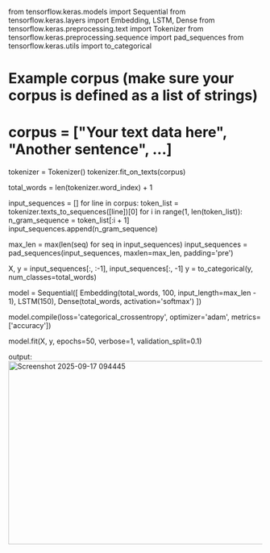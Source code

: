 from tensorflow.keras.models import Sequential
from tensorflow.keras.layers import Embedding, LSTM, Dense
from tensorflow.keras.preprocessing.text import Tokenizer
from tensorflow.keras.preprocessing.sequence import pad_sequences
from tensorflow.keras.utils import to_categorical

# Example corpus (make sure your corpus is defined as a list of strings)
# corpus = ["Your text data here", "Another sentence", ...]

tokenizer = Tokenizer()
tokenizer.fit_on_texts(corpus)

total_words = len(tokenizer.word_index) + 1

input_sequences = []
for line in corpus:
    token_list = tokenizer.texts_to_sequences([line])[0]
    for i in range(1, len(token_list)):
        n_gram_sequence = token_list[:i + 1]
        input_sequences.append(n_gram_sequence)

max_len = max(len(seq) for seq in input_sequences)
input_sequences = pad_sequences(input_sequences, maxlen=max_len, padding='pre')

X, y = input_sequences[:, :-1], input_sequences[:, -1]
y = to_categorical(y, num_classes=total_words)

model = Sequential([
    Embedding(total_words, 100, input_length=max_len - 1),
    LSTM(150),
    Dense(total_words, activation='softmax')
])

model.compile(loss='categorical_crossentropy', optimizer='adam', metrics=['accuracy'])

model.fit(X, y, epochs=50, verbose=1, validation_split=0.1)

output:
<img width="937" height="364" alt="Screenshot 2025-09-17 094445" src="https://github.com/user-attachments/assets/10ff1510-72c3-4ebc-8f7a-67bdb37dcddb" />
